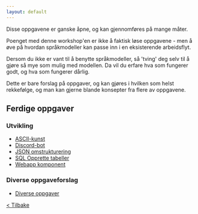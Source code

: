 ```yaml
---
layout: default
---
```


Disse oppgavene er ganske åpne, og kan gjennomføres på mange måter.

Poenget med denne workshop'en er ikke å faktisk løse oppgavene - men å øve på hvordan språkmodeller
kan passe inn i en eksisterende arbeidsflyt.

Dersom du ikke er vant til å benytte språkmodeller, så 'tving' deg selv til å gjøre så mye som mulig
med modellen. Da vil du erfare hva som fungerer godt, og hva som fungerer dårlig.

Dette er bare forslag på oppgaver, og kan gjøres i hvilken som helst rekkefølge, og man kan
gjerne blande konsepter fra flere av oppgavene.

## Ferdige oppgaver
### Utvikling
- [ASCII-kunst](./exercises/ASCII-kunst.md)
- [Discord-bot](./exercises/Discord-bot.md)
- [JSON omstrukturering](./exercises/JSON-omstrukturere.md)
- [SQL Opprette tabeller](./exercises/SQL-opprett-tabeller.md)
- [Webapp komponent](./exercises/Webapp-komponent.md)

### Diverse oppgaveforslag
- [Diverse oppgaver](./exercises/Diverse-oppgaveforslag.md)

[< Tilbake](../)